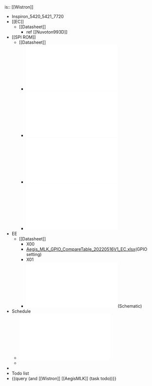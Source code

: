 is:: [[Wistron]]

- Inspiron_5420_5421_7720
- [[EC]]
	- [[Datasheet]]
		- ref [[Nuvoton993D]]
- [[SPI ROM]]
	- [[Datasheet]]
		- ![Gigadevice_GD25B256EFIRR_Spec .pdf](../assets/Gigadevice_GD25B256EFIRR_Spec_1660557105511_0.pdf)
		- ![MXIC_MX25L25673G,+3V,+256Mb,+v1.7.pdf](../assets/MXIC_MX25L25673G,+3V,+256Mb,+v1.7_1660557116273_0.pdf)
		- ![XMC_XM25QH256CKIQT08S_SPEC.pdf](../assets/XMC_XM25QH256CKIQT08S_SPEC_1660557121114_0.pdf)
		- ![Winbond_W25Q256JV+1108.pdf](../assets/Winbond_W25Q256JV+1108_1660557125289_0.pdf)
- EE
	- [[Datasheet]]
		- X00
		- [Aegis_MLK_GPIO_CompareTable_20220516V1_EC.xlsx](../assets/Aegis_MLK_GPIO_CompareTable_20220516V1_EC_1660910504689_0.xlsx)(GPIO setting)
		- X01
		- ![AEGIS_MLK_RPL_DDR4_MB_0808_RT.pdf](../assets/AEGIS_MLK_RPL_DDR4_MB_0808_RT_1660561327565_0.pdf)(Schematic)
- Schedule
	- ![[COMPLETE] Aegis MLK Schedule_A09_20220803..pdf](../assets/[COMPLETE]_Aegis_MLK_Schedule_A09_20220803._1661858120301_0.pdf)
	-
-
- Todo list
- {{query (and [[Wistron]] [[AegisMLK]] (task todo))}}